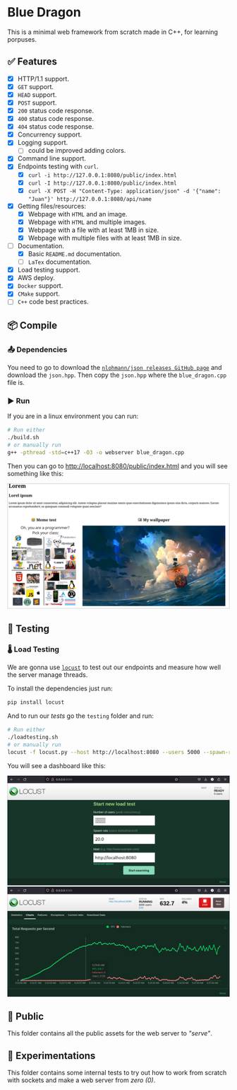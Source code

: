 # Blue Dragon

This is a minimal web framework from scratch made in C++,
for learning porpuses.

## ✅ Features

- [x] HTTP/1.1 support.
- [x] `GET` support.
- [x] `HEAD` support.
- [x] `POST` support.
- [x] `200` status code response.
- [x] `400` status code response.
- [x] `404` status code response.
- [x] Concurrency support.
- [x] Logging support.
    - [ ] could be improved adding colors.
- [x] Command line support.
- [x] Endpoints testing with `curl`.
    - [x] `curl -i http://127.0.0.1:8080/public/index.html`
    - [x] `curl -I http://127.0.0.1:8080/public/index.html`
    - [x] `curl -X POST -H "Content-Type: application/json" -d '{"name": "Juan"}' http://127.0.0.1:8080/api/name`
- [x] Getting files/resources:
    - [x] Webpage with `HTML` and an image.
    - [x] Webpage with `HTML` and multiple images.
    - [x] Webpage with a file with at least 1MB in size.
    - [x] Webpage with multiple files with at least 1MB in size.
- [ ] Documentation.
    - [x] Basic `README.md` documentation.
    - [ ] `LaTex` documentation.
- [x] Load testing support.
- [x] AWS deploy.
- [x] `Docker` support.
- [x] `CMake` support.
- [ ] `C++` code best practices.

## 📦 Compile

### 📤 Dependencies

You need to go to download the [`nlohmann/json releases GitHub page`](https://github.com/nlohmann/json/releases) and download the `json.hpp`. Then copy the `json.hpp` where the `blue_dragon.cpp` file is.

### ▶️ Run

If you are in a linux environment you can run:

```bash
# Run either
./build.sh
# or manually run
g++ -pthread -std=c++17 -O3 -o webserver blue_dragon.cpp
```

Then you can go to [http://localhost:8080/public/index.html](http://localhost:8080/public/index.html) and you will see something like this:

![View 0](images/view_0.png)

## 🧪 Testing

### 🌡️ Load Testing

We are gonna use [`locust`](https://locust.io/) to test out our endpoints
and measure how well the server manage threads.

To install the dependencies just run:

```bash
pip install locust
```

And to run our *tests* go the `testing` folder and run:

```bash
# Run either
./loadtesting.sh
# or manually run
locust -f locust.py --host http://localhost:8080 --users 5000 --spawn-rate 20
```

You will see a dashboard like this:

![View 1](images/view_1.png)
![View 2](images/view_2.png)

## 📁 Public

This folder contains all the public assets for the web server to
*"serve"*.

## 🥼 Experimentations

This folder contains some internal tests to try out how to work
from scratch with sockets and make a web server from *zero (0)*.
